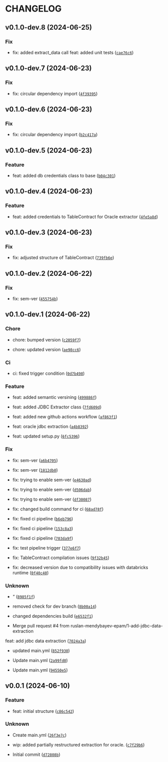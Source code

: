 # CHANGELOG

## v0.1.0-dev.8 (2024-06-25)

### Fix

* fix: added extract_data call
feat: added unit tests ([`cae76c6`](https://github.com/ruslan-mendybayev-epam/ingestion-lib/commit/cae76c6c30acc6957acc22095238da67863f436f))

## v0.1.0-dev.7 (2024-06-23)

### Fix

* fix: circular dependency import ([`4f39395`](https://github.com/ruslan-mendybayev-epam/ingestion-lib/commit/4f3939516fceb9f090930eb5bba96a557b893956))

## v0.1.0-dev.6 (2024-06-23)

### Fix

* fix: circular dependency import ([`b2c417a`](https://github.com/ruslan-mendybayev-epam/ingestion-lib/commit/b2c417a6350b631d42cdf2c7519a259508727456))

## v0.1.0-dev.5 (2024-06-23)

### Feature

* feat: added db credentials class to base ([`b04c301`](https://github.com/ruslan-mendybayev-epam/ingestion-lib/commit/b04c30141741bf63e3f155e288251887159ee022))

## v0.1.0-dev.4 (2024-06-23)

### Feature

* feat: added credentials to TableContract for Oracle extractor ([`4fe5a8d`](https://github.com/ruslan-mendybayev-epam/ingestion-lib/commit/4fe5a8d2e67de95beb1f16a1cff7199fc7c5e8be))

## v0.1.0-dev.3 (2024-06-23)

### Fix

* fix: adjusted structure of TableContract ([`739fb6e`](https://github.com/ruslan-mendybayev-epam/ingestion-lib/commit/739fb6eac5be9bd9a77cdf39ac7117d99f895974))

## v0.1.0-dev.2 (2024-06-22)

### Fix

* fix: sem-ver ([`455754b`](https://github.com/ruslan-mendybayev-epam/ingestion-lib/commit/455754b44eeecb8bb3122cf72fb2f6825987130b))

## v0.1.0-dev.1 (2024-06-22)

### Chore

* chore: bumped version ([`c2059f7`](https://github.com/ruslan-mendybayev-epam/ingestion-lib/commit/c2059f71db864a5a0616a11157d059122a58c43e))

* chore: updated version ([`ae98cc6`](https://github.com/ruslan-mendybayev-epam/ingestion-lib/commit/ae98cc63bc16f732014aa7f8b25b1768e035fc33))

### Ci

* ci: fixed trigger condition ([`0d7b498`](https://github.com/ruslan-mendybayev-epam/ingestion-lib/commit/0d7b498348586c64f4b109db745ffa7714e66bfc))

### Feature

* feat: added semantic versining ([`499886f`](https://github.com/ruslan-mendybayev-epam/ingestion-lib/commit/499886fc7cd32ff101ecd3aa402739957e82254b))

* feat: added JDBC Extractor class ([`7fd609d`](https://github.com/ruslan-mendybayev-epam/ingestion-lib/commit/7fd609d8bd5a35ca64367dbac2ad206a168bf11e))

* feat: added new github actions workflow ([`af863f1`](https://github.com/ruslan-mendybayev-epam/ingestion-lib/commit/af863f10b39e76ba4b07b6f3dd3742d449035d02))

* feat: oracle jdbc extraction ([`a4b8392`](https://github.com/ruslan-mendybayev-epam/ingestion-lib/commit/a4b83924615b409ad0bf807db15491fd75f80b39))

* feat: updated setup.py ([`6fc5396`](https://github.com/ruslan-mendybayev-epam/ingestion-lib/commit/6fc539686561f080697025140a82ad0550bea529))

### Fix

* fix: sem-ver ([`a6b4705`](https://github.com/ruslan-mendybayev-epam/ingestion-lib/commit/a6b470508d6165f8383579b9580b05743823389c))

* fix: sem-ver ([`1812db0`](https://github.com/ruslan-mendybayev-epam/ingestion-lib/commit/1812db0cd8319e149fdf9e990d65673f02edcac3))

* fix: trying to enable sem-ver ([`e4630ad`](https://github.com/ruslan-mendybayev-epam/ingestion-lib/commit/e4630ad5e240e8e47a768671c1bd30480a8473e1))

* fix: trying to enable sem-ver ([`d506dab`](https://github.com/ruslan-mendybayev-epam/ingestion-lib/commit/d506dabb5c9380bd72cdf9319a51c11518d12aa9))

* fix: trying to enable sem-ver ([`df30087`](https://github.com/ruslan-mendybayev-epam/ingestion-lib/commit/df30087460b55c0b18dfced3a1384d8f4289f6ff))

* fix: changed build command for ci ([`68ad78f`](https://github.com/ruslan-mendybayev-epam/ingestion-lib/commit/68ad78f990181baf4c4754ee914e3f5b802fdbc1))

* fix: fixed ci pipeline ([`b6eb796`](https://github.com/ruslan-mendybayev-epam/ingestion-lib/commit/b6eb796c1608ae9fb4ee8555dfcae1ba441815bb))

* fix: fixed ci pipeline ([`153c8a3`](https://github.com/ruslan-mendybayev-epam/ingestion-lib/commit/153c8a3b42f1147aaf5f8cc51582f7767ec57037))

* fix: fixed ci pipeline ([`703da9f`](https://github.com/ruslan-mendybayev-epam/ingestion-lib/commit/703da9f0cabc12df2a7e864c6986058044b260bf))

* fix: test pipeline trigger ([`377e6f7`](https://github.com/ruslan-mendybayev-epam/ingestion-lib/commit/377e6f779871af4f6eb69822f7179b0fae38dfa1))

* fix: TableContract compilation issues ([`9f32b45`](https://github.com/ruslan-mendybayev-epam/ingestion-lib/commit/9f32b454040a71f22bb3aecdf64662f02a80075c))

* fix: decreased version due to compatibility issues with databricks runtime ([`0f40c40`](https://github.com/ruslan-mendybayev-epam/ingestion-lib/commit/0f40c40c4203afe445b9fc5c6ad08d6e4c0e8d67))

### Unknown

* “ ([`8985f1f`](https://github.com/ruslan-mendybayev-epam/ingestion-lib/commit/8985f1f40237092a8efbcdf5582c3b3b188c00ac))

* removed check for dev branch ([`8b00a14`](https://github.com/ruslan-mendybayev-epam/ingestion-lib/commit/8b00a1422452e6ccc24c53239d70c90fee2f6bef))

* changed dependencies build ([`e6532f1`](https://github.com/ruslan-mendybayev-epam/ingestion-lib/commit/e6532f14002d7873e36b3012dec197405a9e7c6f))

* Merge pull request #4 from ruslan-mendybayev-epam/1-add-jdbc-data-extraction

feat: add jdbc data extraction ([`7024a3a`](https://github.com/ruslan-mendybayev-epam/ingestion-lib/commit/7024a3a8e676e59cb1001ca6b37a3b58ce03183b))

* updated main.yml ([`852f930`](https://github.com/ruslan-mendybayev-epam/ingestion-lib/commit/852f93085dca7d0ae0948874c9a84c14ad416e03))

* Update main.yml ([`2a99fd0`](https://github.com/ruslan-mendybayev-epam/ingestion-lib/commit/2a99fd0b991fdcdc47e839eb891a300b55c79a4c))

* Update main.yml ([`94550e5`](https://github.com/ruslan-mendybayev-epam/ingestion-lib/commit/94550e57539082159e686630cb895e0f896ad8d9))

## v0.0.1 (2024-06-10)

### Feature

* feat: initial structure ([`c86c542`](https://github.com/ruslan-mendybayev-epam/ingestion-lib/commit/c86c542d75548518ed1624859db13266c66d6e5e))

### Unknown

* Create main.yml ([`26f3e7c`](https://github.com/ruslan-mendybayev-epam/ingestion-lib/commit/26f3e7ceea4b5d5533e0f4d4fcca47b6e03d0c4c))

* wip: added partially restructured extraction for oracle. ([`c7f29b6`](https://github.com/ruslan-mendybayev-epam/ingestion-lib/commit/c7f29b6d40416c9cb3c96165c234d22959e6b0ba))

* Initial commit ([`d72808b`](https://github.com/ruslan-mendybayev-epam/ingestion-lib/commit/d72808b213016ac48fc69251abb2dbddd7f3d32e))
